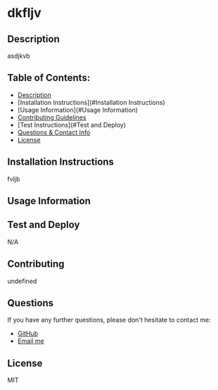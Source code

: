 # dkfljv

  ## Description 
  asdjkvb

  ## Table of Contents: 
  - [Description](#Description)
  - [Installation Instructions](#Installation Instructions)
  - [Usage Information](#Usage Information) 
  - [Contributing Guidelines](#Contributing)
  - [Test Instructions](#Test and Deploy) 
  - [Questions & Contact Info](#Questions)
  - [License](#License)

  ## Installation Instructions 
  fvljb

  ## Usage Information 
  


  ## Test and Deploy
  N/A

  ## Contributing
  undefined

  ## Questions 

  If you have any further questions, please don't hesitate to contact me:
  - [GitHub](https://www.github.com/djk)
  - [Email me](mailto:kjbf)

  ## License
  MIT